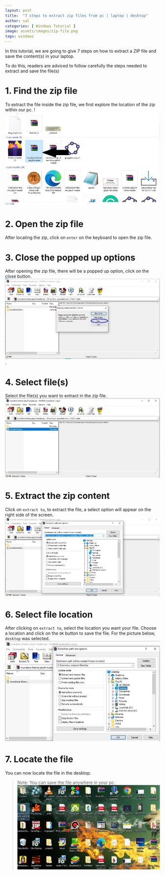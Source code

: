 ```yaml
---
layout: post
title:  "7 steps to extract zip files from pc | laptop | desktop"
author: sal
categories: [ Windows Tutorial ]
image: assets/images/zip-file.png
tags: windows
---
```

In this tutorial, we are going to give 7 steps on how to extract a ZIP file and save the content(s) in your laptop.

To do this, readers are adviced to follow carefully the steps needed to extract and save the file(s)
# 1. Find the zip file
To extract the file inside the zip file, we first explore the location of the zip within our pc.
!![zip-location](../assets/images/ziplocation2.jpg)

# 2. Open the zip file
After locating the zip, click on `enter` on the keyboard to open the zip file.
# 3. Close the popped up options
After opening the zip file, there will be a popped up option, click on the close button.
![close message](../assets/images/close.jpg).
# 4. Select file(s)
Select the file(s) you want to extract in the zip file.
![select file](../assets/images/selectfile.jpg)
# 5. Extract the zip content
Click on `extract to`, to extract the file, a select option will appear on the right side of the screen.
![extract](../assets/images/extract.jpg)
# 6. Select file location
After clicking on `extract to`, select the location you want your file.
Choose a location and click on the `OK` button to save the file.
For the picture below, `desktop` was selected.
![desktop](../assets/images/desktop.jpg)
# 7. Locate the file
You can now locate the file in the desktop.
>Note: You can save the file anywhere in your pc.
![file-location](../assets/images/ziplocation1.jpg)